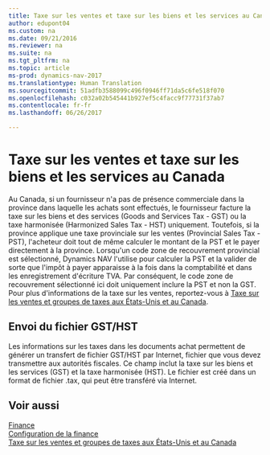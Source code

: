 ```yaml
---
title: Taxe sur les ventes et taxe sur les biens et les services au Canada
author: edupont04
ms.custom: na
ms.date: 09/21/2016
ms.reviewer: na
ms.suite: na
ms.tgt_pltfrm: na
ms.topic: article
ms-prod: dynamics-nav-2017
ms.translationtype: Human Translation
ms.sourcegitcommit: 51adfb3588099c496f0946ff71da5c6fe518f070
ms.openlocfilehash: c032a02b545441b927ef5c4facc9f77731f37ab7
ms.contentlocale: fr-fr
ms.lasthandoff: 06/26/2017

---
```


# <a name="sales-tax-and-goods-and-services-tax-in-canada"></a>Taxe sur les ventes et taxe sur les biens et les services au Canada
Au Canada, si un fournisseur n'a pas de présence commerciale dans la province dans laquelle les achats sont effectués, le fournisseur facture la taxe sur les biens et des services (Goods and Services Tax - GST) ou la taxe harmonisée (Harmonized Sales Tax - HST) uniquement. Toutefois, si la province applique une taxe provinciale sur les ventes (Provincial Sales Tax - PST), l'acheteur doit tout de même calculer le montant de la PST et le payer directement à la province. Lorsqu'un code zone de recouvrement provincial est sélectionné, Dynamics NAV l'utilise pour calculer la PST et la valider de sorte que l'impôt à payer apparaisse à la fois dans la comptabilité et dans les enregistrement d'écriture TVA. Par conséquent, le code zone de recouvrement sélectionné ici doit uniquement inclure la PST et non la GST.  
Pour plus d'informations de la taxe sur les ventes, reportez-vous à [Taxe sur les ventes et groupes de taxes aux États-Unis et au Canada](us-finance-setup-sales-tax.md).  

## <a name="submitting-the-gsthst-file"></a>Envoi du fichier GST/HST
Les informations sur les taxes dans les documents achat permettent de générer un transfert de fichier GST/HST par Internet, fichier que vous devez transmettre aux autorités fiscales. Ce champ inclut la taxe sur les biens et les services (GST) et la taxe harmonisée (HST). Le fichier est créé dans un format de fichier .tax, qui peut être transféré via Internet.  

## <a name="see-also"></a>Voir aussi
[Finance](finance-setup.md)  
[Configuration de la finance](finance-setup-setup-finance-setup.md)  
[Taxe sur les ventes et groupes de taxes aux États-Unis et au Canada](us-finance-setup-sales-tax.md)

